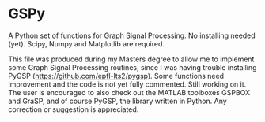 # GSPy
A Python set of functions for Graph Signal Processing. No installing needed (yet). Scipy, Numpy and Matplotlib are required.

This file was produced during my Masters degree to allow me to implement some Graph Signal Processing routines, since I was having trouble installing PyGSP (https://github.com/epfl-lts2/pygsp). Some functions need improvement and the code is not yet fully commented. Still working on it. The user is encouraged to also check out the MATLAB toolboxes GSPBOX and GraSP, and of course PyGSP, the library written in Python. Any correction or suggestion is appreciated.
